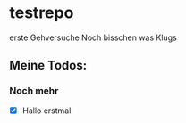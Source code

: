 # testrepo
erste Gehversuche
Noch bisschen was Klugs
## Meine Todos:
### Noch mehr
- [x] Hallo erstmal
